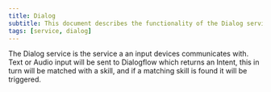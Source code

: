 ```yaml
---
title: Dialog
subtitle: This document describes the functionality of the Dialog service
tags: [service, dialog]
---
```


The Dialog service is the service a an input devices communicates with.  
Text or Audio input will be sent to Dialogflow which returns an Intent, this in turn will be matched with a skill, and if a matching skill is found it will be triggered.
